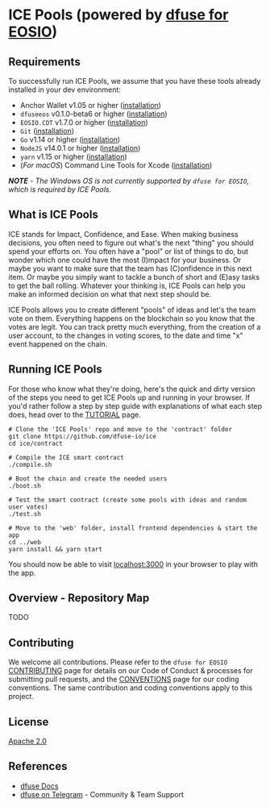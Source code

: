 # ICE Pools (powered by [dfuse for EOSIO](https://github.com/dfuse-io/dfuse-eosio))

## Requirements

To successfully run ICE Pools, we assume that you have these tools already installed in your dev environment:

* Anchor Wallet v1.05 or higher ([installation](https://github.com/greymass/anchor))
* `dfuseeos` v0.1.0-beta6 or higher ([installation](https://github.com/dfuse-io/dfuse-eosio))
* `EOSIO.CDT` v1.7.0 or higher ([installation](https://github.com/EOSIO/eosio.cdt#binary-releases))
* `Git` ([installation](https://git-scm.com/book/en/v2/Getting-Started-Installing-Git))
* `Go` v1.14 or higher ([installation](https://golang.org/doc/install#install))
* `NodeJS` v14.0.1 or higher ([installation](https://nodejs.org/en/download/package-manager/))
* `yarn` v1.15 or higher ([installation](https://classic.yarnpkg.com/en/docs/install))
* (_For macOS_) Command Line Tools for Xcode ([installation](https://developer.apple.com/downloads/))

_**NOTE** - The Windows OS is not currently supported by `dfuse for EOSIO`, which is required by ICE Pools._

## What is ICE Pools

ICE stands for Impact, Confidence, and Ease. When making business decisions, you often need to figure out what's the next "thing" you should spend your efforts on. You often have a "pool" or list of things to do, but wonder which one could have the most (I)mpact for your business. Or maybe you want to make sure that the team has (C)onfidence in this next item. Or maybe you simply want to tackle a bunch of short and (E)asy tasks to get the ball rolling. Whatever your thinking is, ICE Pools can help you make an informed decision on what that next step should be.

ICE Pools allows you to create different "pools" of ideas and let's the team vote on them. Everything happens on the blockchain so you know that the votes are legit. You can track pretty much everything, from the creation of a user account, to the changes in voting scores, to the date and time "x" event happened on the chain.

## Running ICE Pools

For those who know what they're doing, here's the quick and dirty version of the steps you need to get ICE Pools up and running in your browser. If you'd rather follow a step by step guide with explanations of what each step does, head over to the [TUTORIAL](TUTORIAL.md) page.

```
# Clone the 'ICE Pools' repo and move to the 'contract' folder
git clone https://github.com/dfuse-io/ice
cd ice/contract

# Compile the ICE smart contract
./compile.sh
   
# Boot the chain and create the needed users
./boot.sh

# Test the smart contract (create some pools with ideas and random user votes)
./test.sh

# Move to the 'web' folder, install frontend dependencies & start the app
cd ../web
yarn install && yarn start
```

You should now be able to visit [localhost:3000](http://localhost:3000) in your browser to play with the app.

## Overview - Repository Map

TODO

## Contributing

We welcome all contributions. Please refer to the `dfuse for EOSIO` [CONTRIBUTING](../../../dfuse-eosio//blob/develop/CONTRIBUTING.md) page for details on our Code of Conduct & processes for submitting pull requests, and the [CONVENTIONS](../../../dfuse-eosio//blob/develop/CONVENTIONS.md) page for our coding conventions. The same contribution and coding conventions apply to this project.

## License

[Apache 2.0](LICENSE)

## References

- [dfuse Docs](https://docs.dfuse.io)
- [dfuse on Telegram](https://t.me/dfuseAPI) - Community & Team Support
